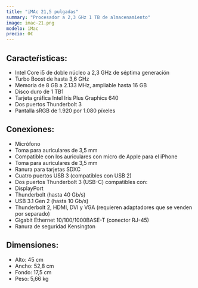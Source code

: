 ```yaml
---
title: "iMAc 21,5 pulgadas"
summary: "Procesador a 2,3 GHz 1 TB de almacenamiento"
image: imac-21.png
modelo: iMac
precio: 0€
---
```


## Caracteŕisticas:

  - Intel Core i5 de doble núcleo a 2,3 GHz de séptima generación
  - Turbo Boost de hasta 3,6 GHz
  - Memoria de 8 GB a 2.133 MHz, ampliable hasta 16 GB
  - Disco duro de 1 TB1
  - Tarjeta gráfica Intel Iris Plus Graphics 640
  - Dos puertos Thunderbolt 3
  - Pantalla sRGB de 1.920 por 1.080 píxeles

## Conexiones:

  - Micrófono
  - Toma para auriculares de 3,5 mm
  - Compatible con los auriculares con micro de Apple para el iPhone
  - Toma para auriculares de 3,5 mm
  - Ranura para tarjetas SDXC
  - Cuatro puertos USB 3 (compatibles con USB 2)
  - Dos puertos Thunderbolt 3 (USB-C) compatibles con:
  - DisplayPort
  - Thunderbolt (hasta 40 Gb/s)
  - USB 3.1 Gen 2 (hasta 10 Gb/s)
  - Thunderbolt 2, HDMI, DVI y VGA (requieren adaptadores que se venden por separado)
  - Gigabit Ethernet 10/100/1000BASE-T (conector RJ-45)
  - Ranura de seguridad Kensington

## Dimensiones:

  - Alto: 45 cm
  - Ancho: 52,8 cm
  - Fondo: 17,5 cm
  - Peso: 5,66 kg

